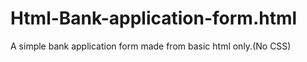 # Html-Bank-application-form.html
A simple bank application form made from basic html only.(No CSS)
